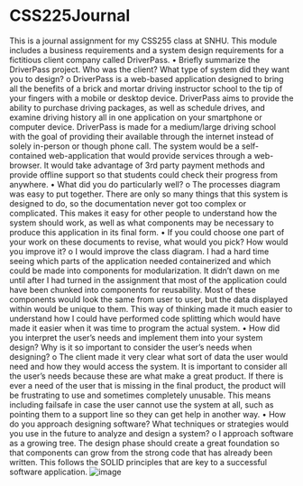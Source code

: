# CSS225Journal
This is a journal assignment for my CSS255 class at SNHU. This module includes a business requirements and a system design requirements for a fictitious client company called DriverPass. 
•	Briefly summarize the DriverPass project. Who was the client? What type of system did they want you to design?
o	DriverPass is a web-based application designed to bring all the benefits of a brick and mortar driving instructor school to the tip of your fingers with a mobile or desktop device. DriverPass aims to provide the ability to purchase driving packages, as well as schedule drives, and examine driving history all in one application on your smartphone or computer device. DriverPass is made for a medium/large driving school with the goal of providing their available through the internet instead of solely in-person or though phone call. The system would be a self-contained web-application that would provide services through a web-browser. It would take advantage of 3rd party payment methods and provide offline support so that students could check their progress from anywhere.
•	What did you do particularly well?
o	The processes diagram was easy to put together. There are only so many things that this system is designed to do, so the documentation never got too complex or complicated. This makes it easy for other people to understand how the system should work, as well as what components may be necessary to produce this application in its final form. 
•	If you could choose one part of your work on these documents to revise, what would you pick? How would you improve it?
o	I would improve the class diagram. I had a hard time seeing which parts of the application needed containerized and which could be made into components for modularization. It didn’t dawn on me until after I had turned in the assignment that most of the application could have been chunked into components for reusability. Most of these components would look the same from user to user, but the data displayed within would be unique to them. This way of thinking made it much easier to understand how I could have performed code splitting which would have made it easier when it was time to program the actual system.
•	How did you interpret the user’s needs and implement them into your system design? Why is it so important to consider the user’s needs when designing?
o	The client made it very clear what sort of data the user would need and how they would access the system. It is important to consider all the user’s needs because these are what make a great product. If there is ever a need of the user that is missing in the final product, the product will be frustrating to use and sometimes completely unusable. This means including failsafe in case the user cannot use the system at all, such as pointing them to a support line so they can get help in another way.
•	How do you approach designing software? What techniques or strategies would you use in the future to analyze and design a system?
o	I approach software as a growing tree. The design phase should create a great foundation so that components can grow from the strong code that has already been written. This follows the SOLID principles that are key to a successful software application. 
![image](https://user-images.githubusercontent.com/18557345/175429813-7af1c3c9-d12f-45b5-9b1c-d4aac3a856ab.png)
